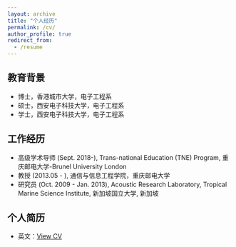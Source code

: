 ```yaml
---
layout: archive
title: "个人经历"
permalink: /cv/
author_profile: true
redirect_from:
  - /resume
---
```

 
## 教育背景
- 博士，香港城市大学，电子工程系							       		
- 硕士，西安电子科技大学，电子工程系			        		
- 学士，西安电子科技大学，电子工程系

## 工作经历
- 高级学术导师 (Sept. 2018-), Trans-national Education (TNE) Program, 重庆邮电大学-Brunel University London 
- 教授 (2013.05 - ), 通信与信息工程学院，重庆邮电大学
- 研究员 (Oct. 2009 - Jan. 2013), Acoustic Research Laboratory, Tropical Marine Science Institute, 新加坡国立大学, 新加坡

## 个人简历
- 英文：[View CV](../files/resume.pdf)



